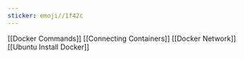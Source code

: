 ```yaml
---
sticker: emoji//1f42c
---
```

[[Docker Commands]]
[[Connecting Containers]]
[[Docker Network]]
[[Ubuntu Install Docker]]